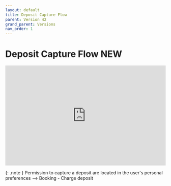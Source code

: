 ```yaml
---
layout: default
title: Deposit Capture Flow
parent: Version 42
grand_parent: Versions
nav_order: 1
---
```


<style>
.responsive-video {
    position: relative;
    padding-bottom: 56.25%; /* Aspect ratio for 16:9 videos */
    padding-top: 30px;
    height: 0;
    overflow: hidden;
}

.responsive-video iframe,
.responsive-video object,
.responsive-video embed {
    position: absolute;
    top: 0;
    left: 0;
    width: 100%;
    height: 100%;
}
</style>


# Deposit Capture Flow <span class="label label-purple">NEW</span>



<div class="responsive-video">
    <iframe src="https://www.youtube.com/embed/3m-mzA2SVtU" frameborder="0" allowfullscreen></iframe>
</div>

{: .note }
Permission to capture a deposit are located in the user's personal preferences --> Booking - Charge deposit